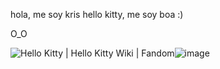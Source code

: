 hola, me soy kris hello kitty, me soy boa :)

O_O

<img src="https://static.wikia.nocookie.net/hellokitty/images/5/52/Sanrio_Characters_Hello_Kitty_Image026.png/revision/latest?cb=20250110105831" alt="Hello Kitty | Hello Kitty Wiki | Fandom"/>![image](https://github.com/user-attachments/assets/65d060bc-d6c4-4055-b62d-256bf0fcbf41)
